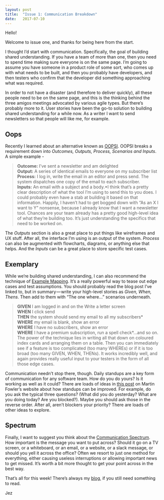 ```yaml
---
layout:	post
title:	"Issue 1: Communication Breakdown"
date:	2017-07-10
---
```


Hello!

Welcome to issue one, and thanks for being here from the start.

I thought I’d start with communication. Specifically, the goal of building shared understanding. If you have a team of more than one, then you need to spend time making sure everyone is on the same page. I’m going to assume you have someone in a product role of some sort, who comes up with what needs to be built, and then you probably have developers, and then testers who confirm that the developer did something approaching what was required.

In order to not have a disaster (and therefore to deliver quickly), all these people need to be on the same page, and this is the thinking behind the three amigos meetings advocated by various agile types. But there’s probably more to it. User stories have been the go-to solution to building shared understanding for a while now. As a writer I want to send newsletters so that people will like me, for example.

## Oops

Recently I learned about an alternative known as [OOPSI](https://jennyjmar.com/2016/04/16/bdd-discovery-and-oopsi/). OOPSI breaks a requirement down into _Outcomes, Outputs, Process, Scenarios and Inputs_. A simple example -


> **Outcome:** I’ve sent a newsletter and am delighted  
> **Output:** A series of identical emails to everyone on my subscriber list  
> **Process:** I log in, write the email in an editor and press send. The system dispatches one copy of the email to each subscriber.  
> **Inputs:** An email with a subject and a body.*I think that’s a pretty clear description of what the tool I’m using to send this to you does. I could probably even have a stab at building it based on that information. Happily, I haven’t had to get bogged down with “As an X I want to Y” nonsense, because I already know that I want a newsletter tool. Chances are your team already has a pretty good high-level idea of what they’re building too. It’s just understanding the specifics that need to be worked on.

The _Outputs_ section is also a great place to put things like wireframes and UX stuff. After all, the interface I’m using is an output of the system. _Process_ can also be augmented with flowcharts, diagrams, or anything else that helps. And the _Inputs_ can be a great place to store specific test cases.

## Exemplary

While we’re building shared understanding, I can also recommend the technique of [Example Mapping](https://cucumber.io/blog/2015/12/08/example-mapping-introduction). It’s a really powerful way to tease out edge cases and test assumptions. You should probably read the blog post I’ve linked to, but in summary — write your high-level stories as _Given, When, Thens_. Then add to them with “The one where…” scenarios underneath.


> **GIVEN** I am logged in and on the Write a letter screen  
> **WHEN** I click send  
> **THEN** the system should send my email to all my subscribers*
> **WHERE** my email is blank, show an error  
> **WHERE** I have no subscribers, show an error  
> **WHERE** I have a premium subscription, run a spell check*…and so on. The power of the technique lies in writing all that down on coloured index cards and arranging them on a table. Then you can immediately see if a feature is too complicated (too many WHEREs) or if it is too broad (too many GIVEN, WHEN, THENs). It works incredibly well, and again provides really useful input to your testers in the form of all those edge cases.

Communication needn’t stop there, though. Daily standups are a key form of communication for any software team. How do you do yours? Is it working as well as it could? There are loads of ideas in [this post](https://martinfowler.com/articles/itsNotJustStandingUp.html) on Martin Fowler’s website about how standups can be improved. For example, do you ask the typical three questions? (What did you do yesterday? What are you doing today? Are you blocked?). Maybe you should ask those in the reverse order. After all, aren’t blockers your priority? There are loads of other ideas to explore.

## Spectrum

Finally, I want to suggest you think about the [Communication Spectrum](https://hackernoon.com/the-communication-spectrum-getting-people-on-your-wavelength-37e99299f96b). How important is the message you want to put across? Should it go on a TV screen, or a whiteboard, or an email, or a website, or a slack message, or should you yell it across the office? Often we resort to just one method for everything, either causing useless interruptions or allowing important news to get missed. It’s worth a bit more thought to get your point across in the best way.

That’s all for this week! There’s always my [blog](https://medium.com/@jezhalford), if you still need something to read.

Jez
